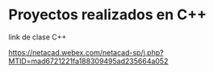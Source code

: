 # Proyectos realizados en C++

link de clase C++

https://netacad.webex.com/netacad-sp/j.php?MTID=mad6721221fa188309495ad235664a052
